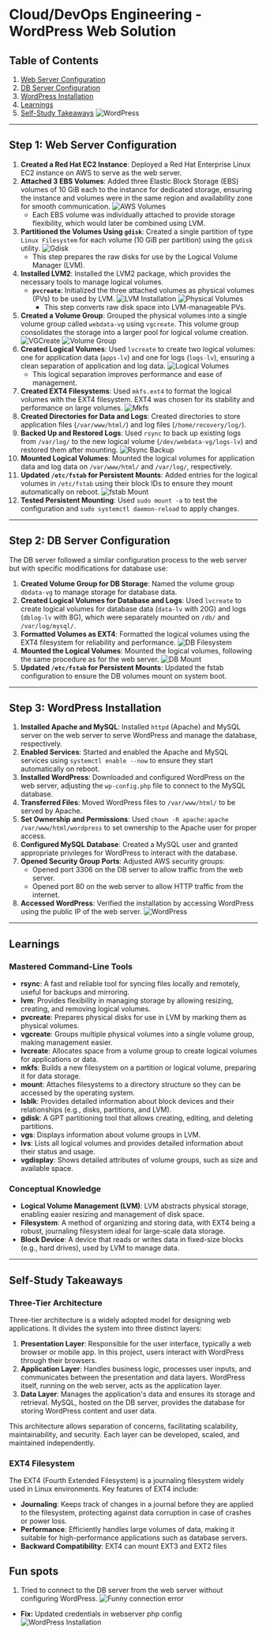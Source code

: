 # Cloud/DevOps Engineering - WordPress Web Solution

## Table of Contents
1. [Web Server Configuration](#web-server-configuration)
2. [DB Server Configuration](#db-server-configuration)
3. [WordPress Installation](#wordpress-installation)
4. [Learnings](#learnings)
5. [Self-Study Takeaways](#self-study-takeaways)
![WordPress](images/wordpress/wordpresss.png)

---

## Step 1: Web Server Configuration
1. **Created a Red Hat EC2 Instance**: Deployed a Red Hat Enterprise Linux EC2 instance on AWS to serve as the web server.
2. **Attached 3 EBS Volumes**: Added three Elastic Block Storage (EBS) volumes of 10 GiB each to the instance for dedicated storage, ensuring the instance and volumes were in the same region and availability zone for smooth communication.
   ![AWS Volumes](images/dbserver/aws_volumes.png)
   - Each EBS volume was individually attached to provide storage flexibility, which would later be combined using LVM.
3. **Partitioned the Volumes Using `gdisk`**: Created a single partition of type `Linux Filesystem` for each volume (10 GiB per partition) using the `gdisk` utility.
   ![Gdisk](images/webserver/ws_gdist_partitions.png)
   - This step prepares the raw disks for use by the Logical Volume Manager (LVM).
4. **Installed LVM2**: Installed the LVM2 package, which provides the necessary tools to manage logical volumes.
   - **`pvcreate`**: Initialized the three attached volumes as physical volumes (PVs) to be used by LVM.
     ![LVM Installation](images/webserver/ws_installed_lvm2.png)
     ![Physical Volumes](images/webserver/ws_physical_volumes.png)
     - This step converts raw disk space into LVM-manageable PVs.
5. **Created a Volume Group**: Grouped the physical volumes into a single volume group called `webdata-vg` using `vgcreate`. This volume group consolidates the storage into a larger pool for logical volume creation.
   ![VGCreate](images/webserver/ws_create_volume_group.png)
   ![Volume Group](images/webserver/ws_vgs.png)
6. **Created Logical Volumes**: Used `lvcreate` to create two logical volumes: one for application data (`apps-lv`) and one for logs (`logs-lv`), ensuring a clean separation of application and log data.
   ![Logical Volumes](images/webserver/ws_logical_volumes.png)
   - This logical separation improves performance and ease of management.
7. **Created EXT4 Filesystems**: Used `mkfs.ext4` to format the logical volumes with the EXT4 filesystem. EXT4 was chosen for its stability and performance on large volumes.
   ![Mkfs](images/webserver/ws_mkfs.png)
8. **Created Directories for Data and Logs**: Created directories to store application files (`/var/www/html/`) and log files (`/home/recovery/log/`). 
9. **Backed Up and Restored Logs**: Used `rsync` to back up existing logs from `/var/log/` to the new logical volume (`/dev/webdata-vg/logs-lv`) and restored them after mounting.
   ![Rsync Backup](images/webserver/ws_rsync_backup.png)
10. **Mounted Logical Volumes**: Mounted the logical volumes for application data and log data on `/var/www/html/` and `/var/log/`, respectively.
11. **Updated `/etc/fstab` for Persistent Mounts**: Added entries for the logical volumes in `/etc/fstab` using their block IDs to ensure they mount automatically on reboot.
   ![fstab Mount](images/webserver/ws_fstab.png)
12. **Tested Persistent Mounting**: Used `sudo mount -a` to test the configuration and `sudo systemctl daemon-reload` to apply changes.

---

## Step 2: DB Server Configuration
The DB server followed a similar configuration process to the web server but with specific modifications for database use:

1. **Created Volume Group for DB Storage**: Named the volume group `dbdata-vg` to manage storage for database data.
2. **Created Logical Volumes for Database and Logs**: Used `lvcreate` to create logical volumes for database data (`data-lv` with 20G) and logs (`dblog-lv` with 8G), which were separately mounted on `/db/` and `/var/log/mysql/`.
3. **Formatted Volumes as EXT4**: Formatted the logical volumes using the EXT4 filesystem for reliability and performance.
   ![DB Filesystem](images/dbserver/mkfs.png)
4. **Mounted the Logical Volumes**: Mounted the logical volumes, following the same procedure as for the web server.
   ![DB Mount](images/dbserver/mount_lv.png)
5. **Updated `/etc/fstab` for Persistent Mounts**: Updated the fstab configuration to ensure the DB volumes mount on system boot.

---

## Step 3: WordPress Installation
1. **Installed Apache and MySQL**: Installed `httpd` (Apache) and MySQL server on the web server to serve WordPress and manage the database, respectively.
2. **Enabled Services**: Started and enabled the Apache and MySQL services using `systemctl enable --now` to ensure they start automatically on reboot.
3. **Installed WordPress**: Downloaded and configured WordPress on the web server, adjusting the `wp-config.php` file to connect to the MySQL database.
4. **Transferred Files**: Moved WordPress files to `/var/www/html/` to be served by Apache.
5. **Set Ownership and Permissions**: Used `chown -R apache:apache /var/www/html/wordpress` to set ownership to the Apache user for proper access.
6. **Configured MySQL Database**: Created a MySQL user and granted appropriate privileges for WordPress to interact with the database.
7. **Opened Security Group Ports**: Adjusted AWS security groups:
   - Opened port 3306 on the DB server to allow traffic from the web server.
   - Opened port 80 on the web server to allow HTTP traffic from the internet.
8. **Accessed WordPress**: Verified the installation by accessing WordPress using the public IP of the web server.
   ![WordPress](images/wordpress/wordpress.png)

---

## Learnings
### Mastered Command-Line Tools
- **rsync**: A fast and reliable tool for syncing files locally and remotely, useful for backups and mirroring.
- **lvm**: Provides flexibility in managing storage by allowing resizing, creating, and removing logical volumes.
- **pvcreate**: Prepares physical disks for use in LVM by marking them as physical volumes.
- **vgcreate**: Groups multiple physical volumes into a single volume group, making management easier.
- **lvcreate**: Allocates space from a volume group to create logical volumes for applications or data.
- **mkfs**: Builds a new filesystem on a partition or logical volume, preparing it for data storage.
- **mount**: Attaches filesystems to a directory structure so they can be accessed by the operating system.
- **lsblk**: Provides detailed information about block devices and their relationships (e.g., disks, partitions, and LVM).
- **gdisk**: A GPT partitioning tool that allows creating, editing, and deleting partitions.
- **vgs**: Displays information about volume groups in LVM.
- **lvs**: Lists all logical volumes and provides detailed information about their status and usage.
- **vgdisplay**: Shows detailed attributes of volume groups, such as size and available space.

### Conceptual Knowledge
- **Logical Volume Management (LVM)**: LVM abstracts physical storage, enabling easier resizing and management of disk space.
- **Filesystem**: A method of organizing and storing data, with EXT4 being a robust, journaling filesystem ideal for large-scale data storage.
- **Block Device**: A device that reads or writes data in fixed-size blocks (e.g., hard drives), used by LVM to manage data.

---

## Self-Study Takeaways
### Three-Tier Architecture
Three-tier architecture is a widely adopted model for designing web applications. It divides the system into three distinct layers:

1. **Presentation Layer**: Responsible for the user interface, typically a web browser or mobile app. In this project, users interact with WordPress through their browsers.
2. **Application Layer**: Handles business logic, processes user inputs, and communicates between the presentation and data layers. WordPress itself, running on the web server, acts as the application layer.
3. **Data Layer**: Manages the application's data and ensures its storage and retrieval. MySQL, hosted on the DB server, provides the database for storing WordPress content and user data.

This architecture allows separation of concerns, facilitating scalability, maintainability, and security. Each layer can be developed, scaled, and maintained independently.

### EXT4 Filesystem
The EXT4 (Fourth Extended Filesystem) is a journaling filesystem widely used in Linux environments. Key features of EXT4 include:

- **Journaling**: Keeps track of changes in a journal before they are applied to the filesystem, protecting against data corruption in case of crashes or power loss.
- **Performance**: Efficiently handles large volumes of data, making it suitable for high-performance applications such as database servers.
- **Backward Compatibility**: EXT4 can mount EXT3 and EXT2 files


## Fun spots
1. Tried to connect to the DB server from the web server without configuring WordPress.
![Funny connection error](images/wordpress/connection_error.png)
- **Fix:** Updated credentials in webserver php config
![WordPress Installation](images/wordpress/wordpress.png)

